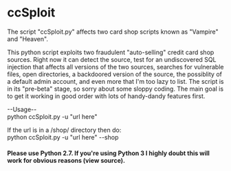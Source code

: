 ccSploit
========

The script "ccSploit.py" affects two card shop scripts known as "Vampire" and "Heaven".

This python script exploits two fraudulent "auto-selling" credit card shop sources.  Right now it can detect the source, test for an undiscovered SQL injection that affects all versions of the two sources, searches for vulnerable files, open directories, a backdoored version of the source, the possiblity of a default admin account, and even more that I'm too lazy to list.  The script is in its "pre-beta" stage, so sorry about some sloppy coding.  The main goal is to get it working in good order with lots of handy-dandy features first. 

--Usage--
<br>
python ccSploit.py -u "url here"

If the url is in a /shop/ directory then do:
<br>
python ccSploit.py -u "url here" --shop

<h4><b>Please use Python 2.7.  If you're using Python 3 I highly doubt this will work for obvious reasons (view source).</b></h4>
